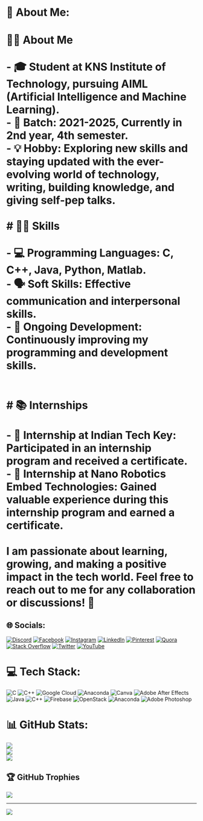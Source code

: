 # 💫 About Me:
# 👩‍🎓 About Me<br><br>- 🎓 Student at KNS Institute of Technology, pursuing AIML (Artificial Intelligence and Machine Learning).<br>- 📅 Batch: 2021-2025, Currently in 2nd year, 4th semester.<br>- 💡 Hobby: Exploring new skills and staying updated with the ever-evolving world of technology, writing, building knowledge, and giving self-pep talks.<br><br># 👩‍💻 Skills<br><br>- 💻 Programming Languages: C, C++, Java, Python, Matlab.<br>- 🗣️ Soft Skills: Effective communication and interpersonal skills.<br>- 🚀 Ongoing Development: Continuously improving my programming and development skills.<br><br><br># 📚 Internships<br><br>- 🏢 Internship at Indian Tech Key: Participated in an internship program and received a certificate.<br>- 🏢 Internship at Nano Robotics Embed Technologies: Gained valuable experience during this internship program and earned a certificate.<br><br>I am passionate about learning, growing, and making a positive impact in the tech world. Feel free to reach out to me for any collaboration or discussions! 🌟


## 🌐 Socials:
[![Discord](https://img.shields.io/badge/Discord-%237289DA.svg?logo=discord&logoColor=white)](https://discord.gg/Farhakousar16) [![Facebook](https://img.shields.io/badge/Facebook-%231877F2.svg?logo=Facebook&logoColor=white)](https://facebook.com/https://www.facebook.com/farhakousar576?mibextid=ZbWKwL) [![Instagram](https://img.shields.io/badge/Instagram-%23E4405F.svg?logo=Instagram&logoColor=white)](https://instagram.com/https://instagram.com/farhakousar16?igshid=ZDdkNTZiNTM=) [![LinkedIn](https://img.shields.io/badge/LinkedIn-%230077B5.svg?logo=linkedin&logoColor=white)](https://linkedin.com/in/https://www.linkedin.com/in/farha-kousar-6a9h1) [![Pinterest](https://img.shields.io/badge/Pinterest-%23E60023.svg?logo=Pinterest&logoColor=white)](https://pinterest.com/https://pin.it/59RgIXi) [![Quora](https://img.shields.io/badge/Quora-%23B92B27.svg?logo=Quora&logoColor=white)](https://quora.com/profile/https://www.quora.com/profile/Farha-Kousar-4?ch=10&oid=1201136339&share=2b88e860&srid=uktngC&target_type=user) [![Stack Overflow](https://img.shields.io/badge/-Stackoverflow-FE7A16?logo=stack-overflow&logoColor=white)](https://stackoverflow.com/users/https://stackoverflow.com/users/16876018/farha-kousar) [![Twitter](https://img.shields.io/badge/Twitter-%231DA1F2.svg?logo=Twitter&logoColor=white)](https://twitter.com/Farhakousar16) [![YouTube](https://img.shields.io/badge/YouTube-%23FF0000.svg?logo=YouTube&logoColor=white)](https://youtube.com/@https://youtube.com/@farhakousar16) 

# 💻 Tech Stack:
![C](https://img.shields.io/badge/c-%2300599C.svg?style=plastic&logo=c&logoColor=white) ![C++](https://img.shields.io/badge/c++-%2300599C.svg?style=plastic&logo=c%2B%2B&logoColor=white) ![Google Cloud](https://img.shields.io/badge/Google%20Cloud-%234285F4.svg?style=plastic&logo=google-cloud&logoColor=white) ![Anaconda](https://img.shields.io/badge/Anaconda-%2344A833.svg?style=plastic&logo=anaconda&logoColor=white) ![Canva](https://img.shields.io/badge/Canva-%2300C4CC.svg?style=plastic&logo=Canva&logoColor=white) ![Adobe After Effects](https://img.shields.io/badge/Adobe%20After%20Effects-9999FF.svg?style=plastic&logo=Adobe%20After%20Effects&logoColor=white) ![Java](https://img.shields.io/badge/java-%23ED8B00.svg?style=plastic&logo=java&logoColor=white) ![C++](https://img.shields.io/badge/c++-%2300599C.svg?style=plastic&logo=c%2B%2B&logoColor=white) ![Firebase](https://img.shields.io/badge/firebase-%23039BE5.svg?style=plastic&logo=firebase) ![OpenStack](https://img.shields.io/badge/Openstack-%23f01742.svg?style=plastic&logo=openstack&logoColor=white) ![Anaconda](https://img.shields.io/badge/Anaconda-%2344A833.svg?style=plastic&logo=anaconda&logoColor=white) ![Adobe Photoshop](https://img.shields.io/badge/adobephotoshop-%2331A8FF.svg?style=plastic&logo=adobephotoshop&logoColor=white)
# 📊 GitHub Stats:
![](https://github-readme-stats.vercel.app/api?username=Farhakousar1601&theme=vue&hide_border=false&include_all_commits=true&count_private=true)<br/>
![](https://github-readme-streak-stats.herokuapp.com/?user=Farhakousar1601&theme=vue&hide_border=false)<br/>
![](https://github-readme-stats.vercel.app/api/top-langs/?username=Farhakousar1601&theme=vue&hide_border=false&include_all_commits=true&count_private=true&layout=compact)

## 🏆 GitHub Trophies
![](https://github-profile-trophy.vercel.app/?username=Farhakousar1601&theme=matrix&no-frame=false&no-bg=false&margin-w=4)

---
[![](https://visitcount.itsvg.in/api?id=Farhakousar1601&icon=0&color=0)](https://visitcount.itsvg.in)

<!-- Proudly created with GPRM ( https://gprm.itsvg.in ) -->
